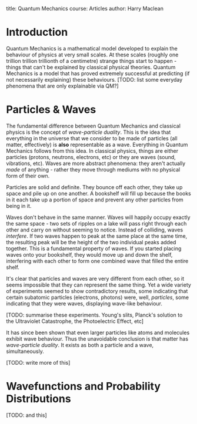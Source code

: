 title: Quantum Mechanics
course: Articles
author: Harry Maclean

Introduction
============

Quantum Mechanics is a mathematical model developed to explain the behaviour of physics at very small scales. At these scales (roughly one trillion trillion trillionth of a centimetre) strange things start to happen - things that can't be explained by classical physical theories. Quantum Mechanics is a model that has proved extremely successful at predicting (if not necessarily explaining) these behaviours. [TODO: list some everyday phenomena that are only explainable via QM?]

Particles & Waves
=================

The fundamental difference between Quantum Mechanics and classical physics is the concept of *wave-particle duality*. This is the idea that everything in the universe that we consider to be made of particles (all matter, effectively) is **also** representable as a wave. Everything in Quantum Mechanics follows from this idea. In classical physics, things are either particles (protons, neutrons, electrons, etc) or they are waves (sound, vibrations, etc). Waves are more abstract phenomena: they aren't actually *made* of anything - rather they move through mediums with no physical form of their own.

Particles are solid and definite. They bounce off each other, they take up space and pile up on one another. A bookshelf will fill up because the books in it each take up a portion of space and prevent any other particles from being in it.

Waves don't behave in the same manner. Waves will happily occupy exactly the same space - two sets of ripples on a lake will pass right through each other and carry on without seeming to notice. Instead of colliding, waves *interfere*. If two waves happen to peak at the same place at the same time, the resulting peak will be the height of the two individual peaks added together. This is a fundamental property of waves. If you started placing waves onto your bookshelf, they would move up and down the shelf, interfering with each other to form one combined wave that filled the entire shelf.

It's clear that particles and waves are very different from each other, so it seems impossible that they can represent the same thing. Yet a wide variety of experiments seemed to show contradictory results, some indicating that certain subatomic particles (electrons, photons) were, well, *particles*, some indicating that they were waves, displaying wave-like behaviour.

[TODO: summarise these experiments. Young's slits, Planck's solution to the Ultraviolet Catastrophe, the Photoelectric Effect, etc]

It has since been shown that even larger particles like atoms and molecules exhibit wave behaviour. Thus the unavoidable conclusion is that matter has *wave-particle duality*. It exists as both a particle and a wave, simultaneously.

[TODO: write more of this]

Wavefunctions and Probability Distributions
===========================================

[TODO: and this]
